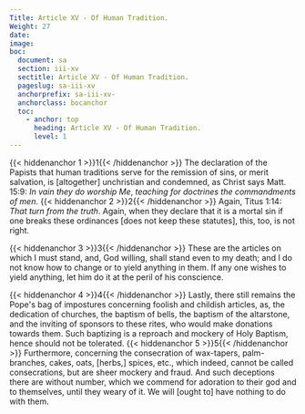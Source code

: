 ```yaml
---
Title: Article XV - Of Human Tradition.
Weight: 27
date: 
image: 
boc:
  document: sa
  section: iii-xv
  sectitle: Article XV - Of Human Tradition.
  pageslug: sa-iii-xv
  anchorprefix: sa-iii-xv-
  anchorclass: bocanchor
  toc:
    - anchor: top
      heading: Article XV - Of Human Tradition.
      level: 1
---
```


{{< hiddenanchor 1 >}}1{{< /hiddenanchor >}} The declaration
of the Papists that human traditions serve for the remission
of sins, or merit salvation, is [altogether] unchristian and
condemned, as Christ says Matt. 15:9: _In vain they do worship
Me_, _teaching for doctrines the commandments of men_.
{{< hiddenanchor 2 >}}2{{< /hiddenanchor >}} Again, Titus 1:14: _That turn from the truth_.
Again, when they declare that it is a mortal sin if one breaks
these ordinances [does not keep these statutes], this, too,
is not right.

{{< hiddenanchor 3 >}}3{{< /hiddenanchor >}} These are
the articles on which I must stand, and, God willing, shall
stand even to my death; and I do not know how to change or to
yield anything in them. If any one wishes to yield anything,
let him do it at the peril of his conscience.

{{< hiddenanchor 4 >}}4{{< /hiddenanchor >}} Lastly,
there still remains the Pope's bag of impostures concerning
foolish and childish articles, as, the dedication of churches,
the baptism of bells, the baptism of the altarstone, and the
inviting of sponsors to these rites, who would make donations
towards them. Such baptizing is a reproach and mockery of Holy
Baptism, hence should not be tolerated. {{< hiddenanchor 5 >}}5{{< /hiddenanchor >}} Furthermore,
concerning the consecration of wax-tapers, palm-branches, cakes,
oats, [herbs,] spices, etc., which indeed, cannot be called
consecrations, but are sheer mockery and fraud. And such deceptions
there are without number, which we commend for adoration to
their god and to themselves, until they weary of it. We will
[ought to] have nothing to do with them.

